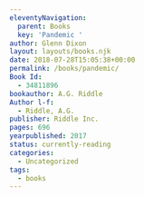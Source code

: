 ```yaml
---
eleventyNavigation:
  parent: Books
  key: 'Pandemic '
author: Glenn Dixon
layout: layouts/books.njk
date: 2018-07-28T15:05:38+00:00
permalink: /books/pandemic/
Book Id:
  - 34811896
bookauthor: A.G. Riddle
Author l-f:
  - Riddle, A.G.
publisher: Riddle Inc.
pages: 696
yearpublished: 2017
status: currently-reading
categories:
  - Uncategorized
tags:
  - books
---
```

